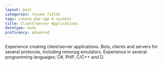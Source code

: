 ```yaml
---
layout: post
categories: resume fields
tags: csharp php cpp d sockets
title: Client/Server Applications
datetype: none
proficency: advanced
---
```


Experience creating client/server applications.
Bots, clients and servers for several protocols, including mmorpg emulators.
Experience in several programming languages: C#, PHP, C/C++ and D.